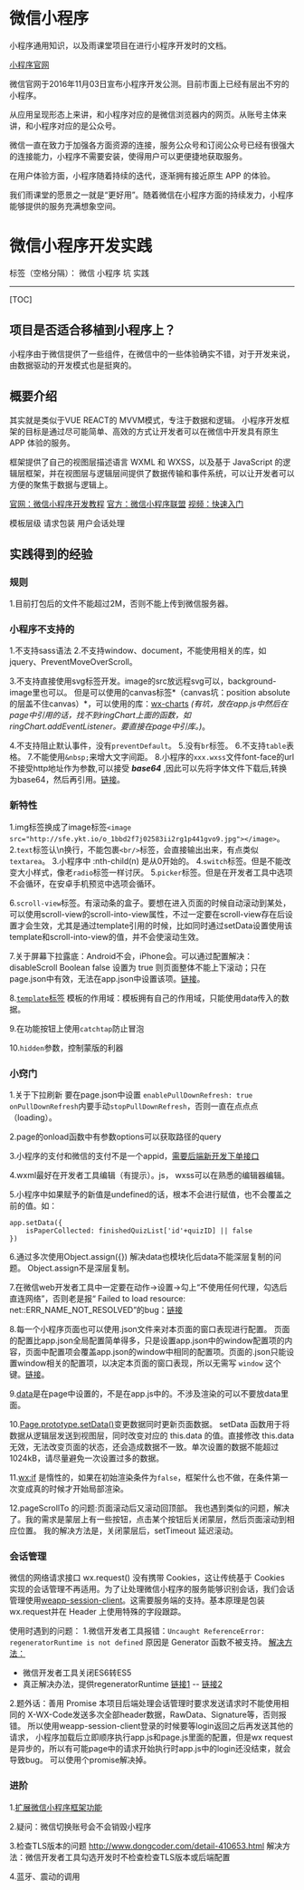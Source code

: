 # 微信小程序
小程序通用知识，以及雨课堂项目在进行小程序开发时的文档。

[小程序官网](https://mp.weixin.qq.com/debug/wxadoc/dev/)



微信官网于2016年11月03日宣布小程序开发公测。目前市面上已经有层出不穷的小程序。

从应用呈现形态上来讲，和小程序对应的是微信浏览器内的网页。从账号主体来讲，和小程序对应的是公众号。

微信一直在致力于加强各方面资源的连接，服务公众号和订阅公众号已经有很强大的连接能力，小程序不需要安装，使得用户可以更便捷地获取服务。

在用户体验方面，小程序随着持续的迭代，逐渐拥有接近原生 APP 的体验。

我们雨课堂的愿景之一就是“更好用”。随着微信在小程序方面的持续发力，小程序能够提供的服务充满想象空间。



# 微信小程序开发实践

标签（空格分隔）： 微信 小程序 坑 实践

---
[TOC]

## 项目是否适合移植到小程序上？
小程序由于微信提供了一些组件，在微信中的一些体验确实不错，对于开发来说，由数据驱动的开发模式也是挺爽的。

## 概要介绍
其实就是类似于VUE REACT的 MVVM模式，专注于数据和逻辑。
小程序开发框架的目标是通过尽可能简单、高效的方式让开发者可以在微信中开发具有原生 APP 体验的服务。

框架提供了自己的视图层描述语言 WXML 和 WXSS，以及基于 JavaScript 的逻辑层框架，并在视图层与逻辑层间提供了数据传输和事件系统，可以让开发者可以方便的聚焦于数据与逻辑上。

[官网：微信小程序开发教程](https://mp.weixin.qq.com/debug/wxadoc/dev/)
[官方：微信小程序联盟](http://www.wxapp-union.com/)
[视频：快速入门](https://ke.qq.com/course/182359)

模板层级
请求包装
用户会话处理

## 实践得到的经验
### 规则
1.目前打包后的文件不能超过2M，否则不能上传到微信服务器。

### 小程序不支持的
1.不支持sass语法
2.不支持window、document，不能使用相关的库，如jquery、PreventMoveOverScroll。

3.不支持直接使用svg标签开发。image的src放远程svg可以，background-image里也可以。
但是可以使用的canvas标签*（canvas坑：position absolute的层盖不住canvas）*，可以使用的库：[wx-charts](https://github.com/xiaolin3303/wx-charts) *(有坑，放在app.js中然后在page中引用的话，找不到ringChart上面的函数，如ringChart.addEventListener。要直接在page中引库。)*。

4.不支持阻止默认事件，没有`preventDefault`。
5.没有`br`标签。
6.不支持`table`表格。
7.不能使用`&nbsp;`来增大文字间距。
8.小程序的`xxx.wxss`文件font-face的url不接受http地址作为参数,可以接受 ***base64*** ,因此可以先将字体文件下载后,转换为base64，然后再引用。[链接](https://zhuanlan.zhihu.com/p/24697235)。


### 新特性
1.img标签换成了image标签`<image src="http://sfe.ykt.io/o_1bbd2f7j02583ii2rg1p441gvo9.jpg"></image>`。
2.`text`标签认\n换行，不能包裹`<br/>`标签，会直接输出出来，有点类似`textarea`。
3.小程序中 :nth-child(n) 是从0开始的。
4.`switch`标签。但是不能改变大小样式，像老`radio`标签一样讨厌。
5.`picker`标签。但是在开发者工具中选项不会循环，在安卓手机预览中选项会循环。

6.`scroll-view`标签。有滚动条的盒子。要想在进入页面的时候自动滚动到某处，可以使用scroll-view的scroll-into-view属性，不过一定要在scroll-view存在后设置才会生效，尤其是通过template引用的时候，比如同时通过setData设置使用该template和scroll-into-view的值，并不会使滚动生效。

7.关于屏幕下拉露底：Android不会，iPhone会。可以通过配置解决：disableScroll	Boolean	false	设置为 true 则页面整体不能上下滚动；只在page.json中有效，无法在app.json中设置该项。[链接](https://mp.weixin.qq.com/debug/wxadoc/dev/framework/config.html)。

8.[`template`标签](https://mp.weixin.qq.com/debug/wxadoc/dev/framework/view/wxml/template.html)
模板的作用域：模板拥有自己的作用域，只能使用data传入的数据。

9.在功能按钮上使用`catchtap`防止冒泡

10.`hidden`参数，控制蒙版的利器


### 小窍门
1.关于下拉刷新
要在page.json中设置 `enablePullDownRefresh: true`
`onPullDownRefresh`内要手动`stopPullDownRefresh`，否则一直在点点点（loading）。

2.page的onload函数中有参数options可以获取路径的query

3.小程序的支付和微信的支付不是一个appid，[需要后端新开发下单接口](http://www.wxapp-union.com/article-782-1.html)

4.wxml最好在开发者工具编辑（有提示）。js， wxss可以在熟悉的编辑器编辑。

5.小程序中如果赋予的新值是undefined的话，根本不会进行赋值，也不会覆盖之前的值。如：
```
app.setData({
    isPaperCollected: finishedQuizList['id'+quizID] || false
})
```

6.通过多次使用Object.assign({}) 解决data也模块化后data不能深层复制的问题。
Object.assign不是深层复制。

7.在微信web开发者工具中一定要在动作->设置->勾上“不使用任何代理，勾选后直连网络”，否则老是报“
Failed to load resource: net::ERR_NAME_NOT_RESOLVED”的bug：[链接](http://www.wxapp-union.com/forum.php?mod=viewthread&tid=1450&highlight=ERR%5C_NAME%5C_NOT%5C_RESOLVED)

8.每一个小程序页面也可以使用.json文件来对本页面的窗口表现进行配置。 页面的配置比app.json全局配置简单得多，只是设置app.json中的window配置项的内容，页面中配置项会覆盖app.json的window中相同的配置项。页面的.json只能设置window相关的配置项，以决定本页面的窗口表现，所以无需写 `window` 这个键。[链接](https://mp.weixin.qq.com/debug/wxadoc/dev/framework/config.html)。

9.[data](https://mp.weixin.qq.com/debug/wxadoc/dev/framework/app-service/page.html)是在page中设置的，不是在app.js中的。不涉及渲染的可以不要放data里面。

10.[Page.prototype.setData()](https://mp.weixin.qq.com/debug/wxadoc/dev/framework/app-service/page.html)变更数据同时更新页面数据。
setData 函数用于将数据从逻辑层发送到视图层，同时改变对应的 this.data 的值。直接修改 this.data 无效，无法改变页面的状态，还会造成数据不一致。单次设置的数据不能超过1024kB，请尽量避免一次设置过多的数据。

11.[wx:if](https://mp.weixin.qq.com/debug/wxadoc/dev/framework/view/wxml/conditional.html) 是惰性的，如果在初始渲染条件为`false`，框架什么也不做，在条件第一次变成真的时候才开始局部渲染。

12.pageScrollTo 的问题:页面滚动后又滚动回顶部。
我也遇到类似的问题，解决了。我的需求是蒙层上有一些按钮，点击某个按钮后关闭蒙层，然后页面滚动到相应位置。
我的解决方法是，关闭蒙层后，setTimeout 延迟滚动。

### 会话管理
微信的网络请求接口 wx.request() 没有携带 Cookies，这让传统基于 Cookies 实现的会话管理不再适用。为了让处理微信小程序的服务能够识别会话，我们会话管理使用[weapp-session-client](https://github.com/CFETeam/weapp-session-client)。这需要服务端的支持。基本原理是包装wx.request并在 Header 上使用特殊的字段跟踪。

使用时遇到的问题：
1.微信开发者工具报错：`Uncaught ReferenceError: regeneratorRuntime is not defined`
原因是 Generator 函数不被支持。
[解决方法：](http://www.wxapp-union.com/thread-4278-1-1.html)
* 微信开发者工具关闭ES6转ES5
* 真正解决办法，提供regeneratorRuntime [链接1](https://mp.weixin.qq.com/s?__biz=MzI0ODU5Mzg0NA==&mid=2247483696&idx=1&sn=b900291668b17b9755af2bcc7025ebbb&chksm=e99f2debdee8a4fdd38107427c4494e8e115cfa2fc48f11a85b571baf1ed1ccbdaa936f2a647#rd) -- [链接2](https://github.com/guyoung/GyWxappCases)

2.题外话：善用 Promise
本项目后端处理会话管理时要求发送请求时不能使用相同的 X-WX-Code发送多次全部header数据，RawData、Signature等，否则报错。
所以使用weapp-session-client登录的时候要等login返回之后再发送其他的请求，
小程序加载后立即顺序执行app.js和page.js里面的配置，但是wx request是异步的，所以有可能page中的请求开始执行时app.js中的login还没结束，就会导致bug。
可以使用个promise解决掉。

### 进阶
1.[扩展微信小程序框架功能](https://segmentfault.com/a/1190000008068632)

2.疑问：微信切换账号会不会销毁小程序

3.检查TLS版本的问题
http://www.dongcoder.com/detail-410653.html
解决方法：微信开发者工具勾选开发时不检查检查TLS版本或后端配置

4.蓝牙、震动的调用 
